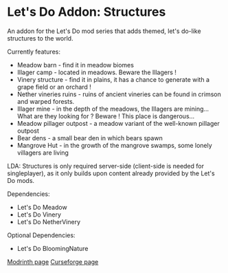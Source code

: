 # Let's Do Addon: Structures

An addon for the Let's Do mod series that adds themed, let's do-like structures to the world.

Currently features:
* Meadow barn - find it in meadow biomes
* Illager camp - located in meadows. Beware the Illagers !
* Vinery structure - find it in plains, it has a chance to generate with a grape field or an orchard !
* Nether vineries ruins - ruins of ancient vineries can be found in crimson and warped forests.
* Illager mine - in the depth of the meadows, the Illagers are mining... What are they looking for ? Beware ! This place is dangerous...
* Meadow pillager outpost - a meadow variant of the well-known pillager outpost
* Bear dens - a small bear den in which bears spawn
* Mangrove Hut - in the growth of the mangrove swamps, some lonely villagers are living

LDA: Structures is only required server-side (client-side is needed for singleplayer), as it only builds upon content already provided by the Let's Do mods.

Dependencies:
* Let's Do Meadow
* Let's Do Vinery
* Let's Do NetherVinery

Optional Dependencies:
* Let's Do BloomingNature

[Modrinth page](https://modrinth.com/datapack/lets-do-addon-structures)
[Curseforge page](https://www.curseforge.com/minecraft/mc-mods/lets-do-addon-structures)
